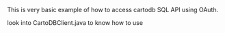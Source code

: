 
This is very basic example of how to access cartodb SQL API using OAuth.

look into CartoDBClient.java to know how to use
